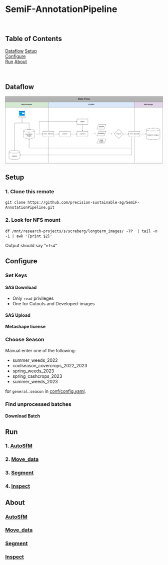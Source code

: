 
# SemiF-AnnotationPipeline

<br>

## Table of Contents  
[Dataflow](#dataflow)
[Setup](#setup)  
[Configure](#configure)  
[Run](#run)
[About](#about)

<br>

## Dataflow

![](assets/dataflow_repo.png)


## Setup

### 1. Clone this remote

```
git clone https://github.com/precision-sustainable-ag/SemiF-AnnotationPipeline.git
```

### 2. Look for NFS mount

```
df /mnt/research-projects/s/screberg/longterm_images/ -TP  | tail -n -1 | awk '{print $2}'
```
Output should say "`nfs4`"

## Configure

### Set Keys

#### SAS Download

* Only `read` privileges
* One for Cutouts and Developed-images


#### SAS Upload

#### Metashape license


### Choose Season
Manual enter one of the following:
- summer_weeds_2022
- coolseason_covercrops_2022_2023
- spring_weeds_2023
- spring_cashcrops_2023
- summer_weeds_2023

for `general.season` in [conf/config.yaml](conf/config.yaml).

### Find unprocessed batches



#### Download Batch








## Run

### 1. [AutoSfM](autoSfM/README.md)

### 2. [Move_data](move_data/README.md)

### 3. [Segment](segment/README.md)

### 4. [Inspect](inspect/README.md)

## About

### [AutoSfM](autoSfM/README.md)

### [Move_data](move_data/README.md)

### [Segment](segment/README.md)

### [Inspect](inspect/README.md)